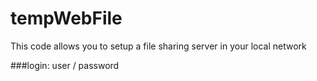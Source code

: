 # tempWebFile

This code allows you to setup a file sharing server in your local network

###login:  user / password
